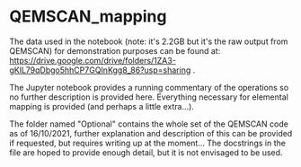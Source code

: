 # QEMSCAN_mapping

The data used in the notebook (note: it's 2.2GB but it's the raw output from QEMSCAN) for demonstration purposes can be found at: https://drive.google.com/drive/folders/1ZA3-gKlL79qDbgo5hhCP7GQInKgg8_86?usp=sharing .

The Jupyter notebook provides a running commentary of the operations so no further description is provided here. Everything necessary for elemental mapping is provided (and perhaps a little extra...).

The folder named "Optional" contains the whole set of the QEMSCAN code as of 16/10/2021, further explanation and description of this can be provided if requested, but requires writing up at the moment... The docstrings in the file are hoped to provide enough detail, but it is not envisaged to be used.
